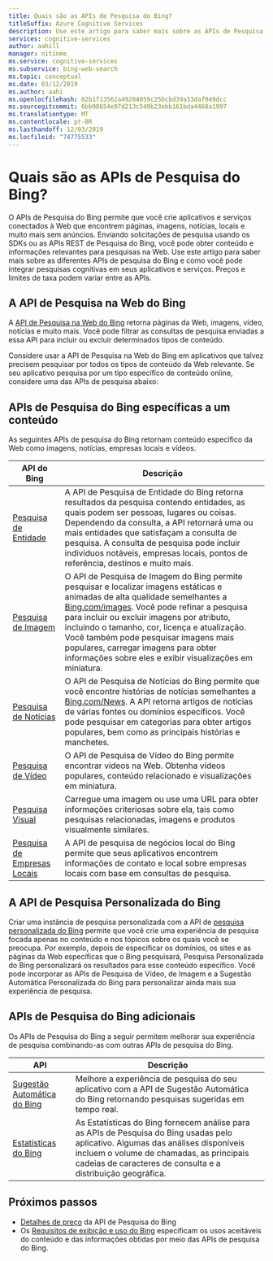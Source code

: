 ```yaml
---
title: Quais são as APIs de Pesquisa do Bing?
titleSuffix: Azure Cognitive Services
description: Use este artigo para saber mais sobre as APIs de Pesquisa do Bing e como você pode habilitar pesquisas de Internet cognitivas em seus aplicativos e serviços.
services: cognitive-services
author: aahill
manager: nitinme
ms.service: cognitive-services
ms.subservice: bing-web-search
ms.topic: conceptual
ms.date: 03/12/2019
ms.author: aahi
ms.openlocfilehash: 82b1f13562a49284059c25bcbd39a33daf949dcc
ms.sourcegitcommit: 6bb98654e97d213c549b23ebb161bda4468a1997
ms.translationtype: MT
ms.contentlocale: pt-BR
ms.lasthandoff: 12/03/2019
ms.locfileid: "74775533"
---
```

# <a name="what-are-the-bing-search-apis"></a>Quais são as APIs de Pesquisa do Bing?

O APIs de Pesquisa do Bing permite que você crie aplicativos e serviços conectados à Web que encontrem páginas, imagens, notícias, locais e muito mais sem anúncios. Enviando solicitações de pesquisa usando os SDKs ou as APIs REST de Pesquisa do Bing, você pode obter conteúdo e informações relevantes para pesquisas na Web. Use este artigo para saber mais sobre as diferentes APIs de pesquisa do Bing e como você pode integrar pesquisas cognitivas em seus aplicativos e serviços. Preços e limites de taxa podem variar entre as APIs.

## <a name="the-bing-web-search-api"></a>A API de Pesquisa na Web do Bing

A [API de Pesquisa na Web do Bing](../Bing-Web-Search/overview.md) retorna páginas da Web, imagens, vídeo, notícias e muito mais. Você pode filtrar as consultas de pesquisa enviadas a essa API para incluir ou excluir determinados tipos de conteúdo.

Considere usar a API de Pesquisa na Web do Bing em aplicativos que talvez precisem pesquisar por todos os tipos de conteúdo da Web relevante. Se seu aplicativo pesquisa por um tipo específico de conteúdo online, considere uma das APIs de pesquisa abaixo:

## <a name="content-specific-bing-search-apis"></a>APIs de Pesquisa do Bing específicas a um conteúdo

As seguintes APIs de pesquisa do Bing retornam conteúdo específico da Web como imagens, notícias, empresas locais e vídeos.

| API do Bing | Descrição |
| -- | -- |
| [Pesquisa de Entidade](../Bing-Entities-Search/overview.md) | A API de Pesquisa de Entidade do Bing retorna resultados da pesquisa contendo entidades, as quais podem ser pessoas, lugares ou coisas. Dependendo da consulta, a API retornará uma ou mais entidades que satisfaçam a consulta de pesquisa. A consulta de pesquisa pode incluir indivíduos notáveis, empresas locais, pontos de referência, destinos e muito mais. |
| [Pesquisa de Imagem](../Bing-Image-Search/overview.md) | O API de Pesquisa de Imagem do Bing permite pesquisar e localizar imagens estáticas e animadas de alta qualidade semelhantes a [Bing.com/images](https://www.Bing.com/images). Você pode refinar a pesquisa para incluir ou excluir imagens por atributo, incluindo o tamanho, cor, licença e atualização. Você também pode pesquisar imagens mais populares, carregar imagens para obter informações sobre eles e exibir visualizações em miniatura. |
| [Pesquisa de Notícias](../Bing-News-Search/search-the-web.md) | O API de Pesquisa de Notícias do Bing permite que você encontre histórias de notícias semelhantes a [Bing.com/News](https://www.Bing.com/news). A API retorna artigos de notícias de várias fontes ou domínios específicos. Você pode pesquisar em categorias para obter artigos populares, bem como as principais histórias e manchetes. |
| [Pesquisa de Vídeo](../Bing-Video-Search/overview.md) | O API de Pesquisa de Vídeo do Bing permite encontrar vídeos na Web. Obtenha vídeos populares, conteúdo relacionado e visualizações em miniatura. |
| [Pesquisa Visual](../Bing-visual-search/overview.md) | Carregue uma imagem ou use uma URL para obter informações criteriosas sobre ela, tais como pesquisas relacionadas, imagens e produtos visualmente similares. |
 [Pesquisa de Empresas Locais](../bing-local-business-search/overview.md) | A API de pesquisa de negócios local do Bing permite que seus aplicativos encontrem informações de contato e local sobre empresas locais com base em consultas de pesquisa. |

## <a name="the-bing-custom-search-api"></a>A API de Pesquisa Personalizada do Bing

Criar uma instância de pesquisa personalizada com a API de [pesquisa personalizada do Bing](../Bing-Custom-Search/overview.md) permite que você crie uma experiência de pesquisa focada apenas no conteúdo e nos tópicos sobre os quais você se preocupa. Por exemplo, depois de especificar os domínios, os sites e as páginas da Web específicas que o Bing pesquisará, Pesquisa Personalizada do Bing personalizará os resultados para esse conteúdo específico. Você pode incorporar as APIs de Pesquisa de Vídeo, de Imagem e a Sugestão Automática Personalizada do Bing para personalizar ainda mais sua experiência de pesquisa.

## <a name="additional-bing-search-apis"></a>APIs de Pesquisa do Bing adicionais

Os APIs de Pesquisa do Bing a seguir permitem melhorar sua experiência de pesquisa combinando-as com outras APIs de pesquisa do Bing.

| API | Descrição |
| -- | -- |
| [Sugestão Automática do Bing](../Bing-Autosuggest/get-suggested-search-terms.md) | Melhore a experiência de pesquisa do seu aplicativo com a API de Sugestão Automática do Bing retornando pesquisas sugeridas em tempo real.  |
| [Estatísticas do Bing](bing-web-stats.md) | As Estatísticas do Bing fornecem análise para as APIs de Pesquisa do Bing usadas pelo aplicativo. Algumas das análises disponíveis incluem o volume de chamadas, as principais cadeias de caracteres de consulta e a distribuição geográfica. |

## <a name="next-steps"></a>Próximos passos

* [Detalhes de preço](https://azure.microsoft.com/pricing/details/cognitive-services/search-api/) da API de Pesquisa do Bing
* Os [Requisitos de exibição e uso do Bing](./use-display-requirements.md) especificam os usos aceitáveis do conteúdo e das informações obtidas por meio das APIs de pesquisa do Bing.
